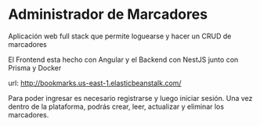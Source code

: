 # Administrador de Marcadores

Aplicación web full stack que permite loguearse y hacer un CRUD de marcadores

El Frontend esta hecho con Angular y el Backend con NestJS junto con Prisma y Docker

url: http://bookmarks.us-east-1.elasticbeanstalk.com/

Para poder ingresar es necesario registrarse y luego iniciar sesión. 
Una vez dentro de la plataforma, podrás crear, leer, actualizar y eliminar los marcadores.
